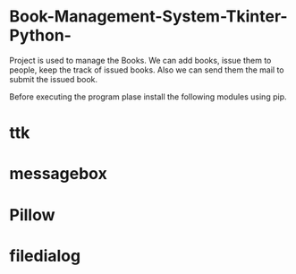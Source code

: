 # Book-Management-System-Tkinter-Python-
Project is used to manage the Books. We can add books, issue them to people, keep the track of issued books. Also we can send them the mail to submit the issued book.


Before executing the program plase install the following modules using pip.
# ttk
# messagebox
# Pillow
# filedialog
